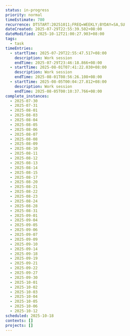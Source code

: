 ```yaml
---
status: in-progress
priority: normal
timeEstimate: 780
recurrence: DTSTART:20251011;FREQ=WEEKLY;BYDAY=SA,SU
dateCreated: 2025-07-29T22:55:39.502+08:00
dateModified: 2025-10-12T21:00:27.903+08:00
tags:
  - task
timeEntries:
  - startTime: 2025-07-29T22:55:47.517+08:00
    description: Work session
    endTime: 2025-07-29T23:46:18.866+08:00
  - startTime: 2025-08-01T07:41:22.030+08:00
    description: Work session
    endTime: 2025-08-01T08:56:26.108+08:00
  - startTime: 2025-08-05T00:04:27.812+08:00
    description: Work session
    endTime: 2025-08-05T00:10:37.766+08:00
complete_instances:
  - 2025-07-30
  - 2025-07-31
  - 2025-08-01
  - 2025-08-03
  - 2025-08-04
  - 2025-08-05
  - 2025-08-06
  - 2025-08-07
  - 2025-08-08
  - 2025-08-09
  - 2025-08-10
  - 2025-08-11
  - 2025-08-12
  - 2025-08-13
  - 2025-08-14
  - 2025-08-15
  - 2025-08-17
  - 2025-08-20
  - 2025-08-21
  - 2025-08-22
  - 2025-08-23
  - 2025-08-24
  - 2025-08-28
  - 2025-08-31
  - 2025-09-01
  - 2025-09-04
  - 2025-09-05
  - 2025-09-06
  - 2025-09-07
  - 2025-09-09
  - 2025-09-10
  - 2025-09-14
  - 2025-09-18
  - 2025-09-19
  - 2025-09-21
  - 2025-09-22
  - 2025-09-27
  - 2025-09-30
  - 2025-10-01
  - 2025-10-02
  - 2025-10-03
  - 2025-10-04
  - 2025-10-05
  - 2025-10-06
  - 2025-10-12
scheduled: 2025-10-18
contexts: []
projects: []
---
```



